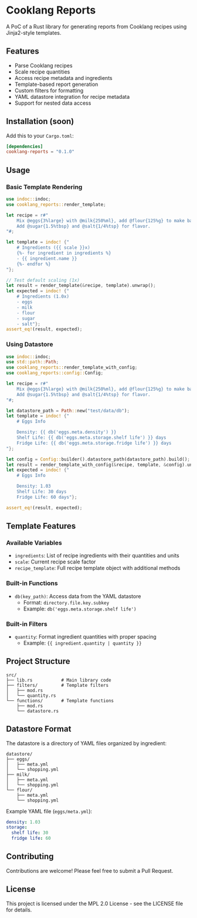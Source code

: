 # Cooklang Reports

A PoC of a Rust library for generating reports from Cooklang recipes using Jinja2-style templates.

## Features

- Parse Cooklang recipes
- Scale recipe quantities
- Access recipe metadata and ingredients
- Template-based report generation
- Custom filters for formatting
- YAML datastore integration for recipe metadata
- Support for nested data access

## Installation (soon)

Add this to your `Cargo.toml`:

```toml
[dependencies]
cooklang-reports = "0.1.0"
```

## Usage

### Basic Template Rendering

```rust
use indoc::indoc;
use cooklang_reports::render_template;

let recipe = r#"
    Mix @eggs{3%large} with @milk{250%ml}, add @flour{125%g} to make batter.
    Add @sugar{1.5%tbsp} and @salt{1/4%tsp} for flavor.
"#;

let template = indoc! {"
    # Ingredients ({{ scale }}x)
    {%- for ingredient in ingredients %}
    - {{ ingredient.name }}
    {%- endfor %}
"};

// Test default scaling (1x)
let result = render_template(&recipe, template).unwrap();
let expected = indoc! {"
    # Ingredients (1.0x)
    - eggs
    - milk
    - flour
    - sugar
    - salt"};
assert_eq!(result, expected);
```

### Using Datastore

```rust
use indoc::indoc;
use std::path::Path;
use cooklang_reports::render_template_with_config;
use cooklang_reports::config::Config;

let recipe = r#"
    Mix @eggs{3%large} with @milk{250%ml}, add @flour{125%g} to make batter.
    Add @sugar{1.5%tbsp} and @salt{1/4%tsp} for flavor.
"#;

let datastore_path = Path::new("test/data/db");
let template = indoc! {"
    # Eggs Info

    Density: {{ db('eggs.meta.density') }}
    Shelf Life: {{ db('eggs.meta.storage.shelf life') }} days
    Fridge Life: {{ db('eggs.meta.storage.fridge life') }} days
"};

let config = Config::builder().datastore_path(datastore_path).build();
let result = render_template_with_config(&recipe, template, &config).unwrap();
let expected = indoc! {"
    # Eggs Info

    Density: 1.03
    Shelf Life: 30 days
    Fridge Life: 60 days"};

assert_eq!(result, expected);
```

## Template Features

### Available Variables

- `ingredients`: List of recipe ingredients with their quantities and units
- `scale`: Current recipe scale factor
- `recipe_template`: Full recipe template object with additional methods

### Built-in Functions

- `db(key_path)`: Access data from the YAML datastore
  - Format: `directory.file.key.subkey`
  - Example: `db('eggs.meta.storage.shelf life')`

### Built-in Filters

- `quantity`: Format ingredient quantities with proper spacing
  - Example: `{{ ingredient.quantity | quantity }}`

## Project Structure

```text
src/
├── lib.rs           # Main library code
├── filters/         # Template filters
│   ├── mod.rs
│   └── quantity.rs
└── functions/       # Template functions
    ├── mod.rs
    └── datastore.rs
```

## Datastore Format

The datastore is a directory of YAML files organized by ingredient:

```text
datastore/
├── eggs/
│   ├── meta.yml
│   └── shopping.yml
├── milk/
│   ├── meta.yml
│   └── shopping.yml
└── flour/
    ├── meta.yml
    └── shopping.yml
```

Example YAML file (`eggs/meta.yml`):
```yaml
density: 1.03
storage:
  shelf life: 30
  fridge life: 60
```

## Contributing

Contributions are welcome! Please feel free to submit a Pull Request.

## License

This project is licensed under the MPL 2.0 License - see the LICENSE file for details.
